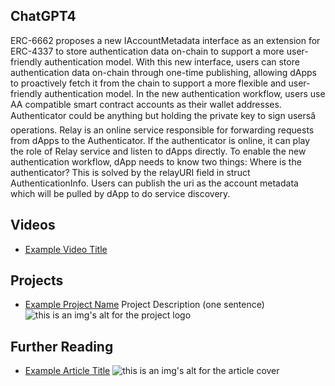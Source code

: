 ## ChatGPT4

ERC-6662 proposes a new IAccountMetadata interface as an extension for ERC-4337 to store authentication data on-chain to support a more user-friendly authentication model. With this new interface, users can store authentication data on-chain through one-time publishing, allowing dApps to proactively fetch it from the chain to support a more flexible and user-friendly authentication model. In the new authentication workflow, users use AA compatible smart contract accounts as their wallet addresses. Authenticator could be anything but holding the private key to sign usersâ operations. Relay is an online service responsible for forwarding requests from dApps to the Authenticator. If the authenticator is online, it can play the role of Relay service and listen to dApps directly. To enable the new authentication workflow, dApp needs to know two things: Where is the authenticator? This is solved by the relayURI field in struct AuthenticationInfo. Users can publish the uri as the account metadata which will be pulled by dApp to do service discovery.

## Videos

- [Example Video Title](https://www.youtube.com/watch?v=TDGq4aeevgY)

## Projects

- [Example Project Name](https://xxxx.xxx/xxxxx) Project Description (one sentence) ![this is an img's alt for the project logo](https://xxxx.xxx/project-logo.xxx)

## Further Reading

- [Example Article Title](https://xxxx.xxx/xxxxx) ![this is an img's alt for the article cover](https://xxxx.xxx/article-cover.xxx)
